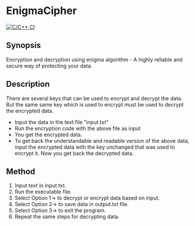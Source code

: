 # EnigmaCipher
[![C/C++ CI](https://github.com/Adarsh-Liju/EnigmaCipher/actions/workflows/c-cpp.yml/badge.svg)](https://github.com/Adarsh-Liju/EnigmaCipher/actions/workflows/c-cpp.yml)
## Synopsis

Encryption and decryption using enigma algorithm - A highly reliable and secure way of protecting your data.


## Description

There are several keys that can be used to encrypt and decrypt the data. But the same same key which is used to encrypt must be used to decrypt the encrypted data.

-  Input the data in the text file "input.txt"
- Run the encryption code with the above file as input
- You get the encrypted data.
- To get back the understandable and readable version of the above data, input the encrypted data with the key unchanged that was used to encrypt it. Now you get back the decrypted data.

## Method

1.  Input text in input.txt.
2.  Run the executable file.
3.  Select Option 1-> to decrypt or encrypt data based on input.
4.  Select Option 2-> to save data in output.txt file.
5.  Select Option 3-> to exit the program.
6.  Repeat the same steps for decrypting data.
